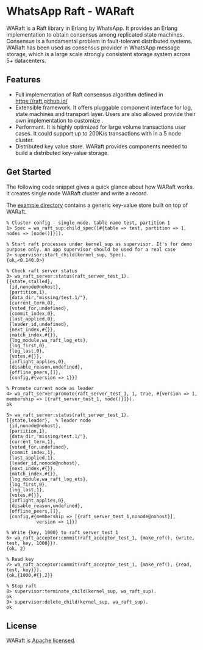 # WhatsApp Raft - WARaft

WARaft is a Raft library in Erlang by WhatsApp. It provides an Erlang implementation to obtain consensus among replicated state machines. Consensus is a fundamental problem in fault-tolerant distributed systems. WARaft has been used as consensus provider in WhatsApp message storage, which is a large scale strongly consistent storage system across 5+ datacenters. 

## Features

* Full implementation of Raft consensus algorithm defined in https://raft.github.io/
* Extensible framework. It offers pluggable component interface for log, state machines and transport layer. Users are also allowed provide their own implementation to customize .
* Performant. It is highly optimized for large volume transactions user cases. It could support up to 200K/s transactions with in a 5 node cluster.
* Distributed key value store. WARaft provides components needed to build a distributed key-value storage.

## Get Started

The following code snippet gives a quick glance about how WARaft works. It creates single node WARaft cluster and write a record.

The [example directory](https://github.com/WhatsApp/waraft/tree/main/examples/kvstore/src) contains a generic key-value store built on top of WARaft. 

```
% Cluster config - single node. table name test, partition 1
1> Spec = wa_raft_sup:child_spec([#{table => test, partition => 1, nodes => [node()]}]).

% Start raft processes under kernel_sup as supervisor. It's for demo purpose only. An app supervisor should be used for a real case
2> supervisor:start_child(kernel_sup, Spec).
{ok,<0.140.0>}

% Check raft server status
3> wa_raft_server:status(raft_server_test_1).
[{state,stalled},
 {id,nonode@nohost},
 {partition,1},
 {data_dir,"missing/test.1/"},
 {current_term,0},
 {voted_for,undefined},
 {commit_index,0},
 {last_applied,0},
 {leader_id,undefined},
 {next_index,#{}},
 {match_index,#{}},
 {log_module,wa_raft_log_ets},
 {log_first,0},
 {log_last,0},
 {votes,#{}},
 {inflight_applies,0},
 {disable_reason,undefined},
 {offline_peers,[]},
 {config,#{version => 1}}]

% Promote current node as leader
4> wa_raft_server:promote(raft_server_test_1, 1, true, #{version => 1, membership => [{raft_server_test_1, node()}]}).
ok

5> wa_raft_server:status(raft_server_test_1).
[{state,leader},  % leader node
 {id,nonode@nohost},
 {partition,1},
 {data_dir,"missing/test.1/"},
 {current_term,1},
 {voted_for,undefined},
 {commit_index,1},
 {last_applied,1},
 {leader_id,nonode@nohost},
 {next_index,#{}},
 {match_index,#{}},
 {log_module,wa_raft_log_ets},
 {log_first,0},
 {log_last,1},
 {votes,#{}},
 {inflight_applies,0},
 {disable_reason,undefined},
 {offline_peers,[]},
 {config,#{membership => [{raft_server_test_1,nonode@nohost}],
           version => 1}}]

% Write {key, 1000} to raft_server_test_1
6> wa_raft_acceptor:commit(raft_acceptor_test_1, {make_ref(), {write, test, key, 1000}}).
{ok, 2}

% Read key
7> wa_raft_acceptor:commit(raft_acceptor_test_1, {make_ref(), {read, test, key}}).
{ok,{1000,#{},2}}

% Stop raft
8> supervisor:terminate_child(kernel_sup, wa_raft_sup).
ok
9> supervisor:delete_child(kernel_sup, wa_raft_sup).
ok
```

## License

WARaft is [Apache licensed](./LICENSE).

